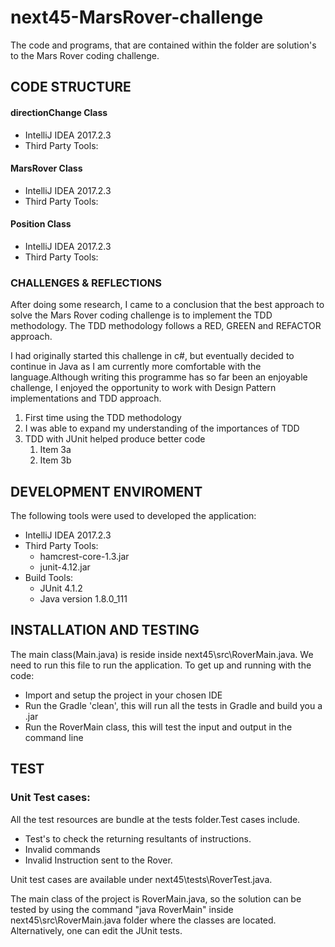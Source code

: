 # next45-MarsRover-challenge
The code and programs, that are contained within the folder are solution's to the Mars Rover coding challenge.

## CODE STRUCTURE
#### directionChange Class
* IntelliJ IDEA 2017.2.3
* Third Party Tools:
#### MarsRover Class
* IntelliJ IDEA 2017.2.3
* Third Party Tools:
#### Position Class
* IntelliJ IDEA 2017.2.3
* Third Party Tools:

### CHALLENGES & REFLECTIONS
After doing some research, I came to a conclusion that the best approach to solve the Mars Rover coding challenge is to implement the TDD methodology. The TDD methodology follows a RED, GREEN and REFACTOR approach.

I had originally started this challenge in c#, but eventually decided to continue in Java as I am currently more comfortable with the language.Although writing this programme has so far been an enjoyable challenge, I enjoyed the opportunity to work with Design Pattern implementations and TDD approach.

1. First time using the TDD methodology
1. I was able to expand my understanding of the importances of TDD
1. TDD with JUnit helped produce better code
   1. Item 3a
   1. Item 3b
## DEVELOPMENT ENVIROMENT
The following tools were used to developed the application:
* IntelliJ IDEA 2017.2.3
* Third Party Tools:
  * hamcrest-core-1.3.jar
  * junit-4.12.jar
* Build Tools:
  * JUnit 4.1.2
  * Java version 1.8.0_111
## INSTALLATION AND TESTING
The main class(Main.java) is reside inside next45\src\RoverMain.java. We need to run this file to run the application.
To get up and running with the code:
* Import and setup the project in your chosen IDE
* Run the Gradle 'clean', this will run all the tests in Gradle and build you a .jar
* Run the RoverMain class, this will test the input and output in the command line

## TEST
### Unit Test cases:
All the test resources are bundle at the tests folder.Test cases include.
* Test's to check the returning resultants of instructions.
* Invalid commands
* Invalid Instruction sent to the Rover. 

Unit test cases are available under next45\tests\RoverTest.java.

The main class of the project is RoverMain.java, so the solution can be tested by using the command "java RoverMain" inside next45\src\RoverMain.java folder where the classes are located. Alternatively, one can edit the JUnit tests.

